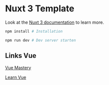 # Nuxt 3 Template

Look at the [Nuxt 3 documentation](https://nuxt.com/docs/getting-started/introduction) to learn more.

```sh
npm install # Installation

npm run dev # Dev server starten
```

## Links Vue

[Vue Mastery](https://www.youtube.com/@VueMastery)  

[Learn Vue](https://www.youtube.com/@LearnVue)

